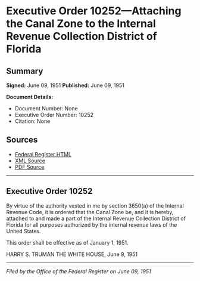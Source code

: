 # Executive Order 10252—Attaching the Canal Zone to the Internal Revenue Collection District of Florida

## Summary

**Signed:** June 09, 1951
**Published:** June 09, 1951

**Document Details:**
- Document Number: None
- Executive Order Number: 10252
- Citation: None

## Sources
- [Federal Register HTML](https://www.presidency.ucsb.edu/documents/executive-order-10252-attaching-the-canal-zone-the-internal-revenue-collection-district)
- [XML Source](None)
- [PDF Source](None)

---

## Executive Order 10252

By virtue of the authority vested in me by section 3650(a) of the Internal Revenue Code, it is ordered that the Canal Zone be, and it is hereby, attached to and made a part of the Internal Revenue Collection District of Florida for all purposes authorized by the internal revenue laws of the United States.

This order shall be effective as of January 1, 1951.

HARRY S. TRUMAN
THE WHITE HOUSE,
June 9, 1951

---

*Filed by the Office of the Federal Register on June 09, 1951*
